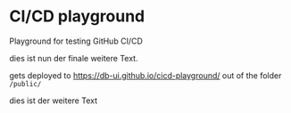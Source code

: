 # CI/CD playground

Playground for testing GitHub CI/CD

dies ist nun der finale weitere Text.

gets deployed to https://db-ui.github.io/cicd-playground/ out of the folder `/public/`

dies ist der weitere Text
